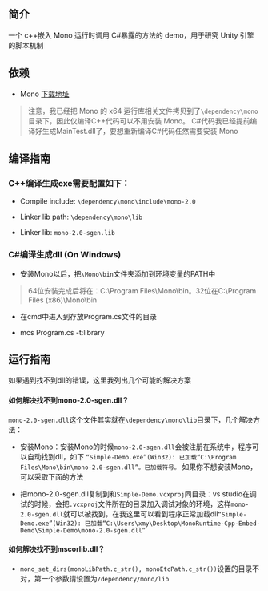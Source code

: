 ## 简介

一个 c++嵌入 Mono 运行时调用 C#暴露的方法的 demo，用于研究 Unity 引擎的脚本机制

## 依赖

- Mono [下载地址](http://www.mono-project.com/download/)

>注意，我已经把 Mono 的 x64 运行库相关文件拷贝到了`\dependency\mono` 目录下，因此仅编译C++代码可以不用安装 Mono。
C#代码我已经提前编译好生成MainTest.dll了，要想重新编译C#代码任然需要安装 Mono

## 编译指南
### C++编译生成exe需要配置如下：

* Compile include:
`\dependency\mono\include\mono-2.0`

* Linker lib path:
`\dependency\mono\lib`

* Linker lib:
`mono-2.0-sgen.lib`


### C#编译生成dll (On Windows)
* 安装Mono以后，把`\Mono\bin`文件夹添加到环境变量的PATH中
> 64位安装完成后将在：C:\Program Files\Mono\bin。32位在C:\Program Files (x86)\Mono\bin
* 在cmd中进入到存放Program.cs文件的目录
  
* mcs Program.cs -t:library


## 运行指南
如果遇到找不到dll的错误，这里我列出几个可能的解决方案
#### 如何解决找不到mono-2.0-sgen.dll？

`mono-2.0-sgen.dll`这个文件其实就在`\dependency\mono\lib`目录下，几个解决方法：
* 安装Mono：安装Mono的时候`mono-2.0-sgen.dll`会被注册在系统中，程序可以自动找到dll，如下
`“Simple-Demo.exe”(Win32): 已加载“C:\Program Files\Mono\bin\mono-2.0-sgen.dll”。已加载符号。` 如果你不想安装Mono，可以采取下面的方法

* 把mono-2.0-sgen.dll复制到和`Simple-Demo.vcxproj`同目录：vs studio在调试的时候，会把`.vcxproj`文件所在的目录加入调试对象的环境，这样`mono-2.0-sgen.dll`就可以被找到，在我这里可以看到程序正常加载dll`“Simple-Demo.exe”(Win32): 已加载“C:\Users\xmy\Desktop\MonoRuntime-Cpp-Embed-Demo\Simple-Demo\mono-2.0-sgen.dll”`

#### 如何解决找不到mscorlib.dll？
* `mono_set_dirs(monoLibPath.c_str(), monoEtcPath.c_str())`设置的目录不对，第一个参数请设置为`/dependency/mono/lib`


